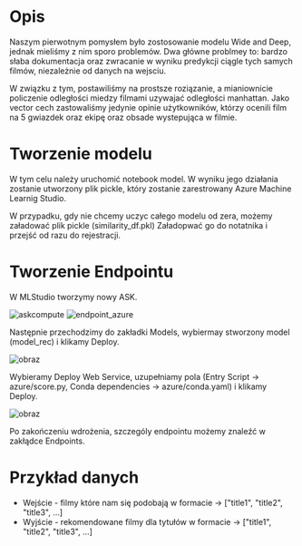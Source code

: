 # Opis 

Naszym pierwotnym pomysłem było zostosowanie modelu Wide and Deep, jednak mieliśmy z nim sporo problemów. Dwa główne problmey to: bardzo słaba dokumentacja oraz zwracanie w wyniku predykcji ciągle tych samych filmów, niezależnie od danych na wejsciu. 

W związku z tym, postawiliśmy na prostsze roziązanie, a mianiownicie policzenie odległości miedzy filmami uzywajać odległości manhattan. 
Jako vector cech zastowaliśmy jedynie opinie użytkowników, którzy ocenili film na 5 gwiazdek oraz ekipę oraz obsade wystepująca w filmie. 

# Tworzenie modelu

W tym celu należy uruchomić notebook model. W wyniku jego działania zostanie utworzony plik pickle, który zostanie zarestrowany Azure Machine Learnig Studio.

W przypadku, gdy nie chcemy uczyc całego modelu od zera, możemy załadować plik pickle (similarity_df.pkl)
Załadopwać go do notatnika i przejść od razu do rejestracji. 

# Tworzenie Endpointu 
W MLStudio tworzymy nowy ASK. 

![askcompute](https://user-images.githubusercontent.com/57688356/210434701-50b86d27-6cfc-4edc-b96b-c2b4e6869f42.png)
![endpoint_azure](https://user-images.githubusercontent.com/57688356/210434264-c03b3b8f-4c83-4cc9-8d9f-10c0b28d7fd5.png)


Następnie przechodzimy do zakładki Models, wybiermay stworzony model (model_rec) i klikamy Deploy.

![obraz](https://user-images.githubusercontent.com/66008982/202914226-5a7ba8bc-f38f-4c97-a336-c8d77feed129.png)


Wybieramy Deploy Web Service, uzupełniamy pola (Entry Script -> azure/score.py, Conda dependencies -> azure/conda.yaml) i klikamy Deploy. 

![obraz](https://user-images.githubusercontent.com/66008982/202914394-9d21d227-525b-4685-b958-e969064b12b2.png)


Po zakończeniu wdrożenia, szczególy endpointu możemy znaleźć w zakłądce Endpoints. 


# Przykład danych
* Wejście - filmy które nam się podobają w formacie -> ["title1", "title2", "title3", ...]
* Wyjście - rekomendowane filmy dla tytułów w formacie -> ["title1", "title2", "title3", ...]

